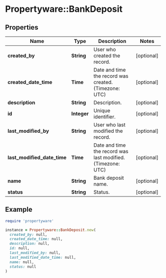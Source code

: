 # Propertyware::BankDeposit

## Properties

| Name | Type | Description | Notes |
| ---- | ---- | ----------- | ----- |
| **created_by** | **String** | User who created the record. | [optional] |
| **created_date_time** | **Time** | Date and time the record was created. (Timezone: UTC) | [optional] |
| **description** | **String** | Description. | [optional] |
| **id** | **Integer** | Unique identifier. | [optional] |
| **last_modified_by** | **String** | User who last modified the record. | [optional] |
| **last_modified_date_time** | **Time** | Date and time the record was last modified. (Timezone: UTC) | [optional] |
| **name** | **String** | Bank deposit name. | [optional] |
| **status** | **String** | Status. | [optional] |

## Example

```ruby
require 'propertyware'

instance = Propertyware::BankDeposit.new(
  created_by: null,
  created_date_time: null,
  description: null,
  id: null,
  last_modified_by: null,
  last_modified_date_time: null,
  name: null,
  status: null
)
```

